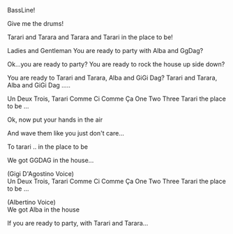 BassLine!

Give me the drums!

Tarari and Tarara and Tarara and Tarari in the place to be!

Ladies and Gentleman
You are ready to party with Alba and GgDag?

Ok...you are ready to party?
You are ready to rock the house up side down?

You are ready to Tarari and Tarara, Alba and GiGi Dag?
Tarari and Tarara, Alba and GiGi Dag .....

Un Deux Trois, Tarari Comme Ci Comme Ça
One Two Three Tarari the place to be ...

Ok, now put your hands in the air

And wave them like you just don't care...

To tarari .. in the place to be

We got GGDAG in the house...

(Gigi D'Agostino Voice)  
Un Deux Trois, Tarari Comme Ci Comme Ça
One Two Three Tarari the place to be ...

(Albertino Voice)  
We got Alba in the house

If you are ready to party, with Tarari and Tarara...
